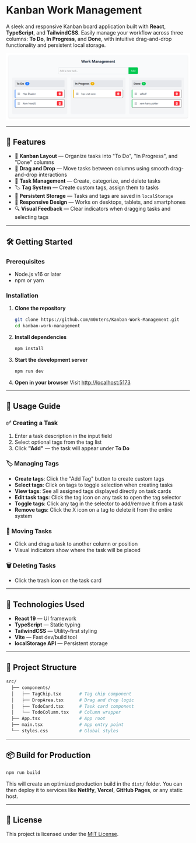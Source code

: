 # Kanban Work Management

A sleek and responsive Kanban board application built with **React**, **TypeScript**, and **TailwindCSS**. Easily manage your workflow across three columns: **To Do**, **In Progress**, and **Done**, with intuitive drag-and-drop functionality and persistent local storage.

![Kanban Board Screenshot](preview.png)

---

## 🚀 Features

- 🧩 **Kanban Layout** — Organize tasks into "To Do", "In Progress", and "Done" columns
- 🎯 **Drag and Drop** — Move tasks between columns using smooth drag-and-drop interactions
- 📝 **Task Management** — Create, categorize, and delete tasks
- 🏷️ **Tag System** — Create custom tags, assign them to tasks
- 💾 **Persistent Storage** — Tasks and tags are saved in `localStorage`
- 📱 **Responsive Design** — Works on desktops, tablets, and smartphones
- 🔍 **Visual Feedback** — Clear indicators when dragging tasks and selecting tags

---

## 🛠️ Getting Started

### Prerequisites

- Node.js v16 or later
- npm or yarn

### Installation

1. **Clone the repository**

   ```bash
   git clone https://github.com/m0nters/Kanban-Work-Management.git
   cd kanban-work-management
   ```

2. **Install dependencies**

   ```bash
   npm install
   ```

3. **Start the development server**

   ```bash
   npm run dev
   ```

4. **Open in your browser**
   Visit [http://localhost:5173](http://localhost:5173)

---

## 📖 Usage Guide

### ✅ Creating a Task

1. Enter a task description in the input field
2. Select optional tags from the tag list
3. Click **"Add"** — the task will appear under **To Do**

### 🏷️ Managing Tags

- **Create tags**: Click the "Add Tag" button to create custom tags
- **Select tags**: Click on tags to toggle selection when creating tasks
- **View tags**: See all assigned tags displayed directly on task cards
- **Edit task tags**: Click the tag icon on any task to open the tag selector
- **Toggle tags**: Click any tag in the selector to add/remove it from a task
- **Remove tags**: Click the X icon on a tag to delete it from the entire system

### 🔄 Moving Tasks

- Click and drag a task to another column or position
- Visual indicators show where the task will be placed

### 🗑️ Deleting Tasks

- Click the trash icon on the task card

---

## 🧰 Technologies Used

- **React 19** — UI framework
- **TypeScript** — Static typing
- **TailwindCSS** — Utility-first styling
- **Vite** — Fast dev/build tool
- **localStorage API** — Persistent storage

---

## 📁 Project Structure

```bash
src/
  ├── components/
  │   ├── TagChip.tsx       # Tag chip component
  │   ├── DropArea.tsx      # Drag and drop logic
  │   ├── TodoCard.tsx      # Task card component
  │   └── TodoColumn.tsx    # Column wrapper
  ├── App.tsx               # App root
  ├── main.tsx              # App entry point
  └── styles.css            # Global styles
```

---

## 📦 Build for Production

```bash
npm run build
```

This will create an optimized production build in the `dist/` folder. You can then deploy it to services like **Netlify**, **Vercel**, **GitHub Pages**, or any static host.

---

## 📄 License

This project is licensed under the [MIT License](LICENSE).
